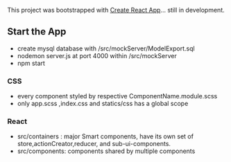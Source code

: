 This project was bootstrapped with [Create React App](https://github.com/facebook/create-react-app)... still in development.

## Start the App

- create mysql database with /src/mockServer/ModelExport.sql
- nodemon server.js at port 4000 within /src/mockServer
- npm start

### CSS
- every component styled by respective ComponentName.module.scss
- only app.scss ,index.css and statics/css has a global scope

### React
- src/containers : major Smart components, have its own set of store,actionCreator,reducer, and sub-ui-components.
- src/components: components shared by multiple components


